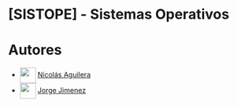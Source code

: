 # [SISTOPE] - Sistemas Operativos


# Autores
- <img width="32" align="center" src="https://avatars.githubusercontent.com/u/97463001?v=4"></img> [Nicolás Aguilera](https://github.com/Don-Uldaricio)
- <img width="32" align="center" src="https://avatars.githubusercontent.com/u/96759895?v=4"></img> [Jorge Jimenez](https://github.com/shinkest)
